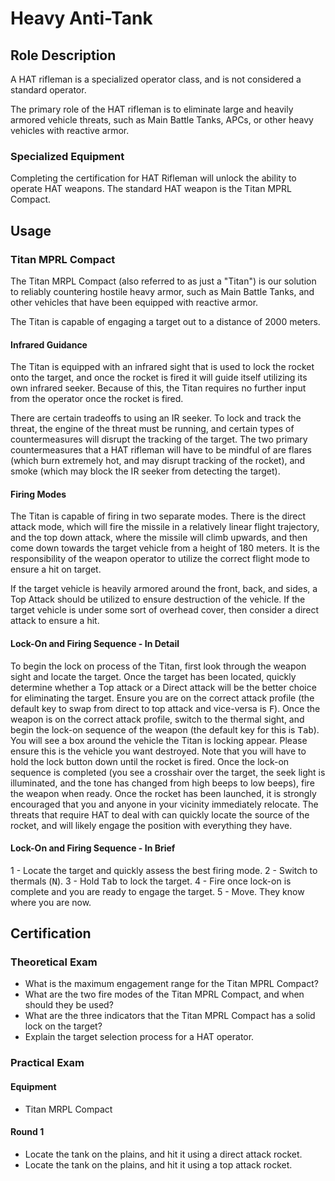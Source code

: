 # Heavy Anti-Tank

## Role Description

A HAT rifleman is a specialized operator class, and is not considered a standard operator.

The primary role of the HAT rifleman is to eliminate large and heavily armored vehicle threats, such as Main Battle Tanks, APCs, or other heavy vehicles with reactive armor.

### Specialized Equipment

Completing the certification for HAT Rifleman will unlock the ability to operate HAT weapons. The standard HAT weapon is the Titan MPRL Compact.

## Usage

### Titan MPRL Compact

The Titan MRPL Compact (also referred to as just a "Titan") is our solution to reliably countering hostile heavy armor, such as Main Battle Tanks, and other vehicles that have been equipped with reactive armor.

The Titan is capable of engaging a target out to a distance of 2000 meters.

#### Infrared Guidance

The Titan is equipped with an infrared sight that is used to lock the rocket onto the target, and once the rocket is fired it will guide itself utilizing its own infrared seeker. Because of this, the Titan requires no further input from the operator once the rocket is fired.

There are certain tradeoffs to using an IR seeker. To lock and track the threat, the engine of the threat must be running, and certain types of countermeasures will disrupt the tracking of the target. The two primary countermeasures that a HAT rifleman will have to be mindful of are flares (which burn extremely hot, and may disrupt tracking of the rocket), and smoke (which may block the IR seeker from detecting the target).

#### Firing Modes

The Titan is capable of firing in two separate modes. There is the direct attack mode, which will fire the missile in a relatively linear flight trajectory, and the top down attack, where the missile will climb upwards, and then come down towards the target vehicle from a height of 180 meters. It is the responsibility of the weapon operator to utilize the correct flight mode to ensure a hit on target.

If the target vehicle is heavily armored around the front, back, and sides, a Top Attack should be utilized to ensure destruction of the vehicle. If the target vehicle is under some sort of overhead cover, then consider a direct attack to ensure a hit.

#### Lock-On and Firing Sequence - In Detail

To begin the lock on process of the Titan, first look through the weapon sight and locate the target.
Once the target has been located, quickly determine whether a Top attack or a Direct attack will be the better choice for eliminating the target. Ensure you are on the correct attack profile (the default key to swap from direct to top attack and vice-versa is <kbd>F</kbd>).
Once the weapon is on the correct attack profile, switch to the thermal sight, and begin the lock-on sequence of the weapon (the default key for this is <kbd>Tab</kbd>). You will see a box around the vehicle the Titan is locking appear. Please ensure this is the vehicle you want destroyed. Note that you will have to hold the lock button down until the rocket is fired.
Once the lock-on sequence is completed (you see a crosshair over the target, the seek light is illuminated, and the tone has changed from high beeps to low beeps), fire the weapon when ready.
Once the rocket has been launched, it is strongly encouraged that you and anyone in your vicinity immediately relocate. The threats that require HAT to deal with can quickly locate the source of the rocket, and will likely engage the position with everything they have.

#### Lock-On and Firing Sequence - In Brief

1 - Locate the target and quickly assess the best firing mode.
2 - Switch to thermals (<kbd>N</kbd>).
3 - Hold <kbd>Tab</kbd> to lock the target.
4 - Fire once lock-on is complete and you are ready to engage the target.
5 - Move. They know where you are now.

## Certification

### Theoretical Exam

- What is the maximum engagement range for the Titan MPRL Compact?
- What are the two fire modes of the Titan MPRL Compact, and when should they be used?
- What are the three indicators that the Titan MPRL Compact has a solid lock on the target?
- Explain the target selection process for a HAT operator.

### Practical Exam

#### Equipment

- Titan MRPL Compact

#### Round 1

- Locate the tank on the plains, and hit it using a direct attack rocket.
- Locate the tank on the plains, and hit it using a top attack rocket.